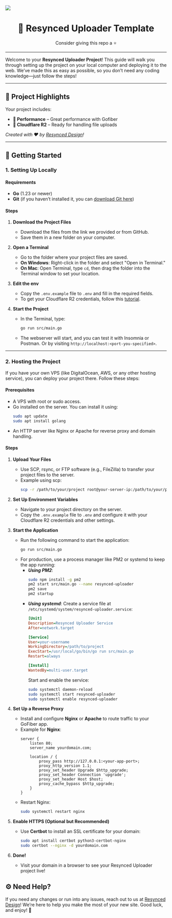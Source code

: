 <a href="https://resynced.design" align="center">
    <img src="https://r2.interrupted.me/uploads/5IWuDvqm.png" align="center" />
</a>

<h1 align="center">🚀 Resynced Uploader Template</h1>

<p align="center">Consider giving this repo a ⭐</p>

---

Welcome to your **Resynced Uploader Project**! This guide will walk you through setting up the project on your local computer and deploying it to the web. We’ve made this as easy as possible, so you don’t need any coding knowledge—just follow the steps!

---

## 🌟 Project Highlights

Your project includes:

- **🚀 Performance** – Great performance with Gofiber
- **🔗 Cloudflare R2** – Ready for handling file uploads

*Created with ❤️ by [Resynced Design](https://resynced.design/)!*

---

## 🚀 Getting Started

### 1. Setting Up Locally

#### Requirements

- **Go** (1.23 or newer)
- **Git** (if you haven’t installed it, you can [download Git here](https://git-scm.com/))

#### Steps

1. **Download the Project Files**
   - Download the files from the link we provided or from GitHub.
   - Save them in a new folder on your computer.

2. **Open a Terminal**
   - Go to the folder where your project files are saved. 
   - **On Windows**: Right-click in the folder and select "Open in Terminal."
   - **On Mac**: Open Terminal, type `cd`, then drag the folder into the Terminal window to set your location.

3. **Edit the env**
   - Copy the `.env.example` file to `.env` and fill in the required fields.
   - To get your Cloudflare R2 credentials, follow this [tutorial](https://developers.cloudflare.com/r2/api/s3/tokens/).

4. **Start the Project**
   - In the Terminal, type:
     ```bash
     go run src/main.go
     ```
   - The webserver will start, and you can test it with Insomnia or Postman. Or by visiting `http://localhost:<port-you-specified>`.

---

### 2. Hosting the Project

If you have your own VPS (like DigitalOcean, AWS, or any other hosting service), you can deploy your project there. Follow these steps:

#### Prerequisites

- A VPS with root or sudo access.
- Go installed on the server. You can install it using:
    ```bash
    sudo apt update
    sudo apt install golang
    ```
- An HTTP server like Nginx or Apache for reverse proxy and domain handling.

#### Steps

1. **Upload Your Files**
   - Use SCP, rsync, or FTP software (e.g., FileZilla) to transfer your project files to the server.
   - Example using scp:
        ```bash
        scp -r /path/to/your/project root@your-server-ip:/path/to/your/project
        ```

2. **Set Up Environment Variables**
   - Navigate to your project directory on the server.
   - Copy the `.env.example` file to `.env` and configure it with your Cloudflare R2 credentials and other settings.

3. **Start the Application**
    - Run the following command to start the application:
        ```bash
        go run src/main.go
        ```
    - For production, use a process manager like PM2 or systemd to keep the app running:
        - ***Using PM2***:
            ```bash
            sudo npm install -g pm2
            pm2 start src/main.go --name resynced-uploader
            pm2 save
            pm2 startup
            ```
        - ***Using systemd***: Create a service file at `/etc/systemd/system/resynced-uploader.service`:
            ```ini
            [Unit]
            Description=Resynced Uploader Service
            After=network.target

            [Service]
            User=your-username
            WorkingDirectory=/path/to/project
            ExecStart=/usr/local/go/bin/go run src/main.go
            Restart=always

            [Install]
            WantedBy=multi-user.target
            ```
            Start and enable the service:
            ```bash
            sudo systemctl daemon-reload
            sudo systemctl start resynced-uploader
            sudo systemctl enable resynced-uploader
            ```

4. **Set Up a Reverse Proxy**
    - Install and configure **Nginx** or **Apache** to route traffic to your GoFiber app.
    - Example for **Nginx**:
        ```nginx
        server {
            listen 80;
            server_name yourdomain.com;

            location / {
                proxy_pass http://127.0.0.1:<your-app-port>;
                proxy_http_version 1.1;
                proxy_set_header Upgrade $http_upgrade;
                proxy_set_header Connection 'upgrade';
                proxy_set_header Host $host;
                proxy_cache_bypass $http_upgrade;
            }
        }
        ```
    - Restart Nginx:
        ```bash
        sudo systemctl restart nginx
        ```

5. **Enable HTTPS (Optional but Recommended)**
    - Use **Certbot** to install an SSL certificate for your domain:
        ```bash
        sudo apt install certbot python3-certbot-nginx
        sudo certbot --nginx -d yourdomain.com
        ```

6. **Done!**
    - Visit your domain in a browser to see your Resynced Uploader project live!

## ⚙️ Need Help?

If you need any changes or run into any issues, reach out to us at [Resynced Design](https://resynced.design/)! We’re here to help you make the most of your new site. Good luck, and enjoy! 🎉
